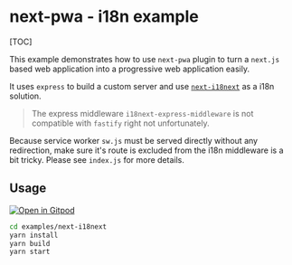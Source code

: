 

# next-pwa - i18n example

[TOC]

This example demonstrates how to use `next-pwa` plugin to turn a `next.js` based web application into a progressive web application easily.

It uses `express` to build a custom server and use [`next-i18next`](https://github.com/isaachinman/next-i18next) as a i18n solution.

> The express middleware `i18next-express-middleware` is not compatible with `fastify` right not unfortunately.

Because service worker `sw.js` must be served directly without any redirection, make sure it's route is excluded from the i18n middleware is a bit tricky. Please see `index.js` for more details.

## Usage

[![Open in Gitpod](https://gitpod.io/button/open-in-gitpod.svg)](https://gitpod.io/#https://github.com/shadowwalker/next-pwa/)

``` bash
cd examples/next-i18next
yarn install
yarn build
yarn start
```

